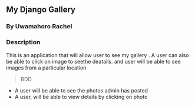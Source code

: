 
## My Django Gallery
### By Uwamahoro  Rachel
### Description
This is an application that will allow user to see my gallery  . A user can also be able to click on image to seethe deatails. and user will be able to see images from a particular location

>BDD
  * A user will be able to see the photos admin has posted
  * A user, will be able   to view details by clicking on photo

  
